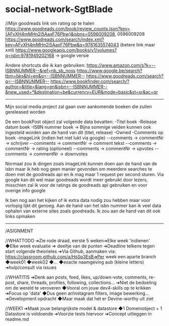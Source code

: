 # social-network-SgtBlade
//Mijn goodreads link om rating op te halen 
https://www.goodreads.com/book/review_counts.json?key={AFvXH4mMHn2j5AaxF76Pbw}&isbns=0596009208, 0596009208 
https://www.goodreads.com/search/index.xml?key=AFvXH4mMHn2j5AaxF76Pbw&q=9781635574043 (betere link maar xml)
https://www.googleapis.com/books/v1/volumes?q=isbn:9781949202168  -> google versie

Andere shortcuts die ik kan gebruiken:
https://www.amazon.com/s?k=--ISBNNUMMER--&ref=nb_sb_noss
https://www.google.be/search?tbm=bks&hl=en&q=--ISBNNUMMER--
https://www.goodreads.com/search?q=--ISBNNUMMER--
https://www.bookfinder.com/search/?author=&title=&lang=en&isbn=--ISBNNUMMER--&new_used=*&destination=be&currency=EUR&mode=basic&st=sr&ac=qr

--------------

Mijn social media project zal gaan over aankomende boeken die zullen gereleased worden

De een bookPost object zal volgende data bevatten:
-Titel boek
-Release datum boek
-ISBN nummer boek -> Bijna sommige velden kunnen ook ingesteld worden aan de hand van dit (titel, release)
-Owned
-Comments op boek
-imageLink (indien het niet lukt via google)
--comments -> commentNr -> schrijver
--comments -> commentNr -> comment tekst
--comments -> commentNr -> rating (optioneel)
--comments -> commentNr -> upvotes
--comments -> commentNr -> downvotes

Normaal zou ik dingen zoals imageLink kunnen doen aan de hand van de isbn maar ik heb nog geen manier gevonden om meerdere searches te doen met de goodreads api en ik mag maar 1 request per second sturen.
Via google kan dit wel maar goodreads wordt meer gebruikt door lezers, misschien zal ik voor de ratings de goodreads api gebruiken en voor overige info google

Ik ben nog aan het kijken of ik extra data nodig zou hebben maar voor vorlopig lijkt dit genoeg. Aan de hand van het isbn nummer kan ik veel data ophalen van externe sites zoals goodreads. Ik zou aan de hand van dit ook links opmaken 

--------------

/ASIGNMENT

//WHATTODO
➔Zie rode draad, eerste 5 weken➔Elke week 'indienen'
    ◆Elke week evaluatie => deeltje van de punten
➔Deadline telkens tegen start volgende theorieles
➔Via Github, aanmaken via: https://classroom.github.com/a/HsSp3EsB➔Per week een aparte branch
    ◆week01
    ◆week02
    ◆... 
    ◆exacte naamgeving aub (kleine letters)
➔hulp/consult via issues

//WHATITIS
➔Denk aan posts, feed, likes, up/down-vote, comments, re-post, share, threads, profiles, following, collections...
➔Niet de bedoeling om de wereld te veroveren
    ◆Vooral om jouw dev4-skills op te krikken
➔Focus op 'data'
    ◆Dus geen ar/instagram filters, image bewerking...
➔Development opdracht
    ◆Maar maak dat het er Devine-worthy uit ziet

//WEEK1
➔Maak jouw belangrijkste model & datastore
    ◆1 Domeinobject + 1 Datastore is voldoende
➔Voorzie tests hiervoor
➔Concept uitleggen in readme.md